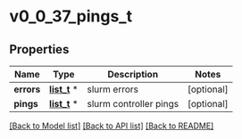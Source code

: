 # v0_0_37_pings_t

## Properties
Name | Type | Description | Notes
------------ | ------------- | ------------- | -------------
**errors** | [**list_t**](v0_0_37_error.md) \* | slurm errors | [optional] 
**pings** | [**list_t**](v0_0_37_ping.md) \* | slurm controller pings | [optional] 

[[Back to Model list]](../README.md#documentation-for-models) [[Back to API list]](../README.md#documentation-for-api-endpoints) [[Back to README]](../README.md)


